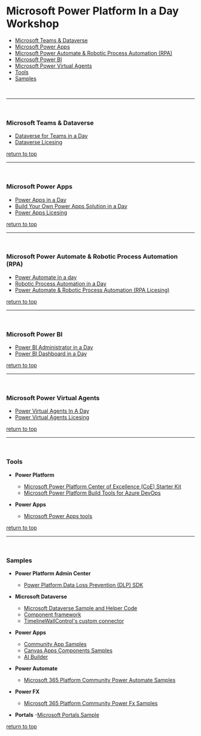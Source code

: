 <a id="top" />

# Microsoft Power Platform In a Day Workshop

- [Microsoft Teams & Dataverse](#microsoft-teams-and-dataverse)
- [Microsoft Power Apps](#microsoft-power-apps)
- [Microsoft Power Automate & Robotic Process Automation (RPA)](#microsoft-power-automate)
- [Microsoft Power BI](#microsoft-power-bi)
- [Microsoft Power Virtual Agents](#microsoft-power-virtual-agents)
- [Tools](#tools)
- [Samples](#samples)


<br>

---

<br>

### Microsoft Teams & Dataverse

<a id="microsoft-teams-and-dataverse" />

- [Dataverse for Teams in a Day](./Dataverse_for_Teams_in_a_Day/README.md)
- [Dataverse Licesing](./Licensing/Power_Platform_Licensing_Guide_February_2022_FINAL_PUB.pdf)

[return to top](#top)
<br>

---

<br>

### Microsoft Power Apps

<a id="microsoft-power-apps" />

- [Power Apps in a Day](./Power_Apps_in_a_Day/README.md)
- [Build Your Own Power Apps Solution in a Day](./Build_Your_Own_Power_Apps_Solution_in_a_Day/README.md)
- [Power Apps Licesing](./Licensing/Power_Platform_Licensing_Guide_February_2022_FINAL_PUB.pdf)

[return to top](#top)
<br>

---

<br>

### Microsoft Power Automate & Robotic Process Automation (RPA)

<a id="microsoft-power-automate" />

- [Power Automate in a day](./Power_Automate_in_a_day/README.md)
- [Robotic Process Automation in a Day](./Robotic_Process_Automation_in_a_Day/README.md)
- [Power Automate & Robotic Process Automation (RPA Licesing)](./Licensing/Power_Platform_Licensing_Guide_February_2022_FINAL_PUB.pdf)

[return to top](#top)
<br>

---

<br>

### Microsoft Power BI

<a id="microsoft-power-bi" />

- [Power BI Administrator in a Day](./Power_BI_Administrator_in_a_Day/README.md)
- [Power BI Dashboard in a Day](./Power_BI_Dashboard_in_a_Day/README.md)

[return to top](#top)
<br>

---

<br>

### Microsoft Power Virtual Agents

<a id="microsoft-power-virtual-agents" />

- [Power Virtual Agents In A Day](./Power_Virtual_Agents_in_a_Day/README.md)
- [Power Virtual Agents  Licesing](./Licensing/Power_Platform_Licensing_Guide_February_2022_FINAL_PUB.pdf)

[return to top](#top)
<br>

---

<br>

### Tools

<a id="tools" />

- **Power Platform**
    - [Microsoft Power Platform Center of Excellence (CoE) Starter Kit](https://docs.microsoft.com/en-us/power-platform/guidance/coe/starter-kit)
    - [Microsoft Power Platform Build Tools for Azure DevOps](https://docs.microsoft.com/en-us/power-platform/alm/devops-build-tools)

- **Power Apps** 
    - [Microsoft Power Apps tools](https://powerusers.microsoft.com/t5/Community-App-Samples/bd-p/AppFeedbackGallery)

[return to top](#top)
<br>

---

<br>

### Samples

<a id="samples" />

- **Power Platform Admin Center**
    - [Power Platform Data Loss Prevention (DLP) SDK](https://github.com/microsoft/PowerApps-Samples/tree/master/powershell/admin-center)

- **Microsoft Dataverse**
    - [Microsoft Dataverse Sample and Helper Code](https://github.com/microsoft/PowerApps-Samples/tree/master/cds)
    - [Component framework](https://github.com/microsoft/PowerApps-Samples/tree/master/component-framework)
    - [TimelineWallControl's custom connector](https://github.com/microsoft/PowerApps-Samples/tree/master/model-driven-apps/custom-connectors/SecondaryRecordSource/solution)


- **Power Apps** 
    - [Community App Samples](https://powerusers.microsoft.com/t5/Community-App-Samples/bd-p/AppFeedbackGallery)
    - [Canvas Apps Components Samples](https://powerusers.microsoft.com/t5/Canvas-Apps-Components-Samples/bd-p/ComponentsGallery)
    - [AI Builder](https://github.com/microsoft/PowerApps-Samples/tree/master/ai-builder)


- **Power Automate**
    - [Microsoft 365 Platform Community Power Automate Samples](https://pnp.github.io/powerplatform-samples/samples/powerautomate/)


- **Power FX**
    - [Microsoft 365 Platform Community Power Fx Samples](https://pnp.github.io/powerplatform-samples/samples/powerfx/)

- **Portals**
    -[Microsoft Portals Sample](https://github.com/microsoft/PowerApps-Samples/tree/master/portals)
    

[return to top](#top)
<br>

